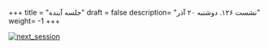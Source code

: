 +++
title = "جلسه آینده"
draft = false
description= "نشست ۱۲۶. دوشنبه ۲۰ آذر"
weight= -1
+++

[![next_session](../../img/next_session.jpg)](../../img/next_session.jpg)

